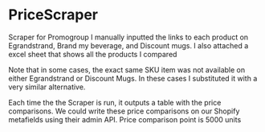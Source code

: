 # PriceScraper
Scraper for Promogroup
I manually inputted the links to each product on Egrandstrand, Brand my beverage, and Discount mugs. I also attached a excel sheet that shows all the products I compared

Note that in some cases, the exact same SKU item was not available on either Egrandstrand or Discount Mugs. In these cases I substituted it with a very similar alternative. 

Each time the the Scraper is run, it outputs a table with the price comparisons. We could write these price comparisons on our Shopify metafields using  their admin API. Price comparison point is 5000 units
